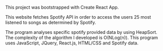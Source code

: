 This project was bootstrapped with Create React App.

This website fetches Spotify API in order to access the users 25 most listened to songs as determined by Spotify.

The program analyses specific spotify provided data by using HeapSort. The complexity of the algorithm I developed is O(NLog(n)). This program uses JavaScript, JQuery, React.js, HTML/CSS and Spotify data.